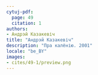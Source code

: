 ```yaml
---
cytuj-pdf:
  page: 49
  citation: 1
authors:
- Андрэй Казакевіч
title: "Андрэй Казакевіч"
description: "Пра калёнію. 2001"
locale: "be_BY"
images:
- cites/49-1/preview.png
---
```

